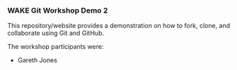 ### WAKE Git Workshop Demo 2

This repository/website provides a demonstration on how to fork, clone, and collaborate using Git and GitHub.

The workshop participants were:

* Gareth Jones

